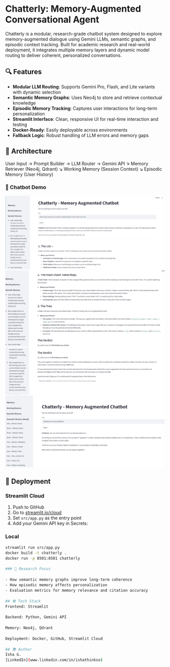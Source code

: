 # Chatterly: Memory-Augmented Conversational Agent

Chatterly is a modular, research-grade chatbot system designed to explore memory-augmented dialogue using Gemini LLMs, semantic graphs, and episodic context tracking. Built for academic research and real-world deployment, it integrates multiple memory layers and dynamic model routing to deliver coherent, personalized conversations.

## 🔍 Features

- **Modular LLM Routing**: Supports Gemini Pro, Flash, and Lite variants with dynamic selection
- **Semantic Memory Graphs**: Uses Neo4j to store and retrieve contextual knowledge
- **Episodic Memory Tracking**: Captures user interactions for long-term personalization
- **Streamlit Interface**: Clean, responsive UI for real-time interaction and testing
- **Docker-Ready**: Easily deployable across environments
- **Fallback Logic**: Robust handling of LLM errors and memory gaps

## 🧠 Architecture

User Input → Prompt Builder → LLM Router → Gemini API 
↘ Memory Retriever (Neo4j, Qdrant) 
↘ Working Memory (Session Context) 
↘ Episodic Memory (User History)

### 💬 Chatbot Demo

![Screenshot 1](screenshots/1.png)  
![Screenshot 2](screenshots/2.png)  
![Screenshot 3](screenshots/3.png)  
![Screenshot 4](screenshots/4.png)

## 🚀 Deployment

### Streamlit Cloud
1. Push to GitHub
2. Go to [streamlit.io/cloud](https://streamlit.io/cloud)
3. Set `src/app.py` as the entry point
4. Add your Gemini API key in Secrets:

### Local
```bash
streamlit run src/app.py
docker build -t chatterly .
docker run -p 8501:8501 chatterly

### 🧪 Research Focus

- How semantic memory graphs improve long-term coherence  
- How episodic memory affects personalization  
- Evaluation metrics for memory relevance and citation accuracy

## 🛠️ Tech Stack
Frontend: Streamlit

Backend: Python, Gemini API

Memory: Neo4j, Qdrant

Deployment: Docker, GitHub, Streamlit Cloud

## 📚 Author
Isha G.
[LinkedIn](www.linkedin.com/in/ishathinkso)
